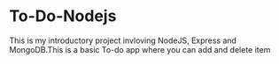 # To-Do-Nodejs
This is my introductory project invloving NodeJS, Express and MongoDB.This is a basic To-do app where you can add and delete item
